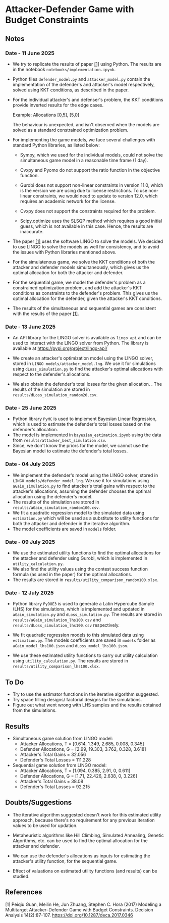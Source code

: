 # Attacker-Defender Game with Budget Constraints

## Notes

### Date - 11 June 2025

- We try to replicate the results of paper [[1]](#1) using Python. The results are in the notebook `notebooks/implementation.ipynb`.

- Python files `defender_model.py` and `attacker_model.py` contain the implementation of the defender's and attacker's model respectively, solved using KKT conditions, as described in the paper.

- For the individual attacker's and defenser's problem, the KKT conditions provide inverted results for the edge cases.

    Example: Allocations [0,5], [5,0]

    The behaviour is unexpected, and isn't observed when the models are solved as a standard constrained optimization problem.

- For implementing the game models, we face several challenges with standard Python libraries, as listed below:

  - Sympy, which we used for the individual models, could not solve the simultaneous game model in a reasonable time frame (1 day).

  - Cvxpy and Pyomo do not support the ratio function in the objective function.

  - Gurobi does not support non-linear constraints in version 11.0, which is the version we are using due to license restrictions. To use non-linear constraints, we would need to update to version 12.0, which requires an academic network for the license.

  - Cvxpy does not support the constraints required for the problem.

  - Scipy.optimize uses the SLSQP method which requires a good initial guess, which is not available in this case. Hence, the results are inaccurate.

- The paper [[1]](#1) uses the software LINGO to solve the models.
  We decided to use LINGO to solve the models as well for consistency, and to avoid the issues with Python libraries mentioned above.

- For the simulatenous game, we solve the KKT conditions of both the attacker and defender models simultaneously, which gives us the optimal allocation for both the attacker and defender.

- For the sequential game, we model the defender's problem as a constrained optimization problem, and add the attacker's KKT conditions as constraints to the defender's problem. This gives us the optimal allocation for the defender, given the attacker's KKT conditions.

- The results of the simultaneous and sequential games are consistent with the results of the paper [[1]](#1).

### Date - 13 June 2025

- An API library for the LINGO solver is available as `lingo_api` and can be used to interact with the LINGO solver from Python. The library is available at <https://pypi.org/project/lingo-api/>

- We create an attacker's optimization model using the LINGO solver, stored in `LINGO models/attacker_model.lng`. We use it for simulations using `dLoss_simulation.py` to find the attacker's optimal allocations with respect to the defender's allocations.
- We also obtain the defender's total losses for the given allocation.
. The results of the simulation are stored in `results/dLoss_simulation_random20.csv`.

### Date - 25 June 2025

- Python library `PyMC` is used to implement Bayesian Linear Regression, which is used to estimate the defender's total losses based on the defender's allocation.
- The model is implemented in `bayesian_estimation.ipynb` using the data from `results/attacker_best_simulation.csv`.
- Since, we don't know the priors for the model, we cannot use the Bayesian model to estimate the defender's total losses.

### Date - 04 July 2025

- We implement the defender's model using the LINGO solver, stored in `LINGO models/defender_model.lng`. We use it for simulations using `aGain_simulation.py` to find attacker's total gains with respect to the attacker's allocations, assuming the defender chooses the optimal allocation using the defender's model.
- The results of the simulation are stored in `results/aGain_simulation_random100.csv`.
- We fit a quadratic regression model to the simulated data using `estimation.py` which will be used as a substitute to utility functions for both the attacker and defender in the iterative algorithm.
- The model coefficients are saved in `models` folder.

### Date - 09 July 2025

- We use the estimated utility functions to find the optimal allocations for the attacker and defender using Gurobi, which is implemented in `utility_calculation.py`.
- We also find the utility values using the contest success function formula (as used in the paper) for the optimal allocations.
- The results are stored in `results/utility_comparison_random100.xlsx`.

### Date - 12 July 2025

- Python library `PyDOE3` is used to generate a Latin Hypercube Sample (LHS) for the simulations, which is implemented and updated in `aGain_simulation.py` and `dLoss_simulation.py`. The results are stored in `results/aGain_simulation_lhs100.csv` and `results/dLoss_simulation_lhs100.csv` respectively.

- We fit quadratic regression models to this simulated data using `estimation.py`. The models coefficients are saved in `models` folder as `aGain_model_lhs100.json` and `dLoss_model_lhs100.json`.

- We use these estimated utility functions to carry out utility calculation using `utility_calculation.py`. The results are stored in `results/utility_comparison_lhs100.xlsx`.

## To Do

- Try to use the estimator functions in the iterative algorithm suggested.
- Try space filling designs/ factorial designs for the simulations.
- Figure out what went wrong with LHS samples and the results obtained from the simulations.

## Results

- Simultaneous game solution from LINGO model:
  - Attacker Allocations, T = [0.614, 1.349, 2.685, 0.008, 0.345]
  - Defender Allocations, G = [2.99, 19.303, 3.762, 0.328, 3.618]
  - Attacker's Total Gains = 32.056
  - Defender's Total Losses = 111.228
- Sequential game solution from LINGO model:
  - Attacker Allocations, T = [1.094, 0.385, 2.91, 0, 0.611]
  - Defender Allocations, G = [1.71, 22.426, 2.638, 0, 3.226]
  - Attacker's Total Gains = 38.08
  - Defender's Total Losses = 92.215

## Doubts/Suggestions

- The iterative algorithm suggested doesn't work for this estimated utility approach, because there's no requirement for any previous iteration values to be used for updation.

- Metaheuristic algorithms like Hill Climbing, Simulated Annealing, Genetic Algorithms, etc. can be used to find the optimal allocation for the attacker and defender.

- We can use the defender's allocations as inputs for estimating the attacker's utility function, for the sequential game.

- Effect of valuations on estimated utility functions (and results) can be studied.

## References

<a id="1">[1]</a>
Peiqiu Guan, Meilin He, Jun Zhuang, Stephen C. Hora (2017) Modeling a Multitarget Attacker–Defender Game with Budget Constraints. Decision Analysis 14(2):87-107. <https://doi.org/10.1287/deca.2017.0346>
